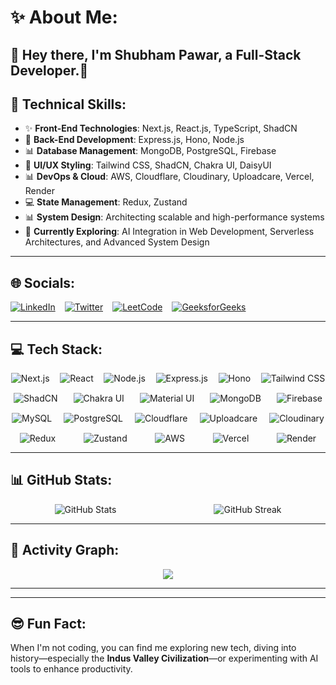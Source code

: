 # ✨ About Me:

👋 Hey there, I'm **Shubham Pawar**, a Full-Stack Developer.🚀
---

## 🔧 **Technical Skills:**

- ✨ **Front-End Technologies**: Next.js, React.js, TypeScript, ShadCN
- 🔧 **Back-End Development**: Express.js, Hono, Node.js
- 📊 **Database Management**: MongoDB, PostgreSQL, Firebase
- 🎨 **UI/UX Styling**: Tailwind CSS, ShadCN, Chakra UI, DaisyUI
- 📊 **DevOps & Cloud**: AWS, Cloudflare, Cloudinary, Uploadcare, Vercel, Render
- 💻 **State Management**: Redux, Zustand
- 📊 **System Design**: Architecting scalable and high-performance systems
- 🌱 **Currently Exploring**: AI Integration in Web Development, Serverless Architectures, and Advanced System Design

---

## 🌐 Socials:
<div style="display: flex; align-items: center; gap: 15px;">
  <a href="https://www.linkedin.com/in/shubham-pawar-4231311a4/">
    <img src="https://img.shields.io/badge/LinkedIn-%230077B5.svg?logo=linkedin&logoColor=white" alt="LinkedIn" />
  </a>
  <a href="https://x.com/Shubhampawar484">
    <img src="https://img.shields.io/badge/X-black.svg?logo=X&logoColor=white" alt="Twitter" />
  </a>
  <a href="https://leetcode.com/shubhampawar4036/">
    <img src="https://img.shields.io/badge/LeetCode-%23000000.svg?logo=leetcode&logoColor=white" alt="LeetCode" />
  </a>
  <a href="https://auth.geeksforgeeks.org/user/shubhampa9xnw/">
    <img src="https://img.shields.io/badge/GeeksforGeeks-%2300C853.svg?logo=geeksforgeeks&logoColor=white" alt="GeeksforGeeks" />
  </a>
</div>

---

## 💻 Tech Stack:
<div style="display: flex; flex-wrap: wrap; gap: 15px; justify-content: space-around;">
  <img src="https://img.shields.io/badge/next-black?style=for-the-badge&logo=next.js&logoColor=white" alt="Next.js" />
  <img src="https://img.shields.io/badge/react-%2320232a.svg?style=for-the-badge&logo=react&logoColor=%2361DAFB" alt="React" />
  <img src="https://img.shields.io/badge/node.js-6DA55F?style=for-the-badge&logo=node.js&logoColor=white" alt="Node.js" />
  <img src="https://img.shields.io/badge/express.js-%23404d59.svg?style=for-the-badge&logo=express&logoColor=white" alt="Express.js" />
  <img src="https://img.shields.io/badge/hono-black?style=for-the-badge&logoColor=white" alt="Hono" />
  <img src="https://img.shields.io/badge/tailwindcss-%2338B2AC.svg?style=for-the-badge&logo=tailwind-css&logoColor=white" alt="Tailwind CSS" />
  <img src="https://img.shields.io/badge/shadcn-%23F7F7F7.svg?style=for-the-badge&logo=tailwindcss&logoColor=black" alt="ShadCN" />
  <img src="https://img.shields.io/badge/chakraui-%233197F7.svg?style=for-the-badge&logo=chakraui&logoColor=white" alt="Chakra UI" />
  <img src="https://img.shields.io/badge/material--ui-%230081CB.svg?style=for-the-badge&logo=mui&logoColor=white" alt="Material UI" />
  <img src="https://img.shields.io/badge/mongodb-%234ea94b.svg?style=for-the-badge&logo=mongodb&logoColor=white" alt="MongoDB" />
  <img src="https://img.shields.io/badge/firebase-%23039BE5.svg?style=for-the-badge&logo=firebase" alt="Firebase" />
  <img src="https://img.shields.io/badge/mysql-%234479A1.svg?style=for-the-badge&logo=mysql&logoColor=white" alt="MySQL" />
  <img src="https://img.shields.io/badge/postgresql-%23316192.svg?style=for-the-badge&logo=postgresql&logoColor=white" alt="PostgreSQL" />
  <img src="https://img.shields.io/badge/cloudflare-F38020?style=for-the-badge&logo=Cloudflare&logoColor=white" alt="Cloudflare" />
  <img src="https://img.shields.io/badge/uploadcare-%230078FF.svg?style=for-the-badge&logo=uploadcare&logoColor=white" alt="Uploadcare" />
  <img src="https://img.shields.io/badge/cloudinary-%233448C5.svg?style=for-the-badge&logo=cloudinary&logoColor=white" alt="Cloudinary" />
  <img src="https://img.shields.io/badge/redux-%23593d88.svg?style=for-the-badge&logo=redux&logoColor=white" alt="Redux" />
  <img src="https://img.shields.io/badge/zustand-black?style=for-the-badge&logoColor=white" alt="Zustand" />
  <img src="https://img.shields.io/badge/aws-%23FF9900.svg?style=for-the-badge&logo=amazon-aws&logoColor=white" alt="AWS" />
  <img src="https://img.shields.io/badge/vercel-%23000000.svg?style=for-the-badge&logo=vercel&logoColor=white" alt="Vercel" />
  <img src="https://img.shields.io/badge/render-%230066CC.svg?style=for-the-badge&logo=render&logoColor=white" alt="Render" />
</div>

---

## 📊 GitHub Stats:
<div style="display: flex; flex-wrap: wrap; justify-content: space-around; gap: 15px;">
  <img src="https://github-readme-stats.vercel.app/api?username=shubhampawar4841&theme=dark&show_icons=true&hide_border=true&count_private=true" alt="GitHub Stats" />
  <img src="https://github-readme-streak-stats.herokuapp.com/?user=shubhampawar4841&theme=dark&hide_border=true" alt="GitHub Streak" />
</div>

---

## 🚀 Activity Graph:
<p align="center">
  <a href="https://github.com/shubhampawar4841/github-readme-activity-graph">
    <img src="https://github-readme-activity-graph.vercel.app/graph?username=shubhampawar4841&bg_color=282a35&color=ffffff&line=ec7696&point=ffffff&area=true&hide_border=true">
  </a>
</p>

---



---

## 😎 Fun Fact:
When I'm not coding, you can find me exploring new tech, diving into history—especially the **Indus Valley Civilization**—or experimenting with AI tools to enhance productivity.


